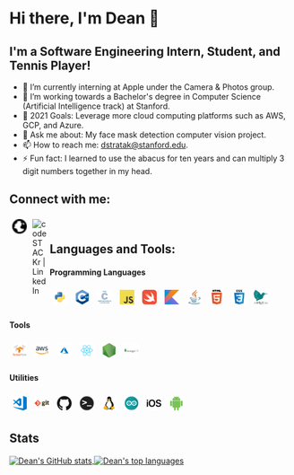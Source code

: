 # Hi there, I'm Dean  👋

## I'm a Software Engineering Intern, Student, and Tennis Player!

- 🔭 I’m currently interning at Apple under the Camera & Photos group.
- 🌱 I’m working towards a Bachelor's degree in Computer Science (Artificial Intelligence track) at Stanford.
- 🥅 2021 Goals: Leverage more cloud computing platforms such as AWS, GCP, and Azure.
- 💬 Ask me about: My face mask detection computer vision project.
- 📫 How to reach me: [dstratak@stanford.edu][email].
- ⚡ Fun fact: I learned to use the abacus for ten years and can multiply 3 digit numbers together in my head.

## Connect with me:

[<img align="left" alt="codeSTACKr.com" width="26px" style="margin: 5px;" src="https://raw.githubusercontent.com/iconic/open-iconic/master/svg/globe.svg" target="_blank"/>][website]
[<img align="left" alt="codeSTACKr | LinkedIn" width="26px" style="margin: 5px;" src="https://cdn.jsdelivr.net/npm/simple-icons@v3/icons/linkedin.svg" target="_blank" />][linkedin]

<br />

## Languages and Tools:

#### Programming Languages

<div>
  <img alt="Python" width="26px" style="margin: 5px;" src="https://raw.githubusercontent.com/github/explore/80688e429a7d4ef2fca1e82350fe8e3517d3494d/topics/python/python.png" />
  <img alt="C++" width="26px" style="margin: 5px;" src="https://raw.githubusercontent.com/github/explore/80688e429a7d4ef2fca1e82350fe8e3517d3494d/topics/cpp/cpp.png" />
  <img alt="C" width="26px" style="margin: 5px;" src="https://raw.githubusercontent.com/github/explore/80688e429a7d4ef2fca1e82350fe8e3517d3494d/topics/c/c.png" />
  <img alt="JavaScript" width="26px" style="margin: 5px;" src="https://raw.githubusercontent.com/github/explore/80688e429a7d4ef2fca1e82350fe8e3517d3494d/topics/javascript/javascript.png" />
  <img alt="Swift" width="26px" style="margin: 5px;" src="https://raw.githubusercontent.com/github/explore/80688e429a7d4ef2fca1e82350fe8e3517d3494d/topics/swift/swift.png" />
  <img alt="Kotlin" width="26px" style="margin: 5px;" src="https://raw.githubusercontent.com/github/explore/80688e429a7d4ef2fca1e82350fe8e3517d3494d/topics/kotlin/kotlin.png" />
  <img alt="Java" width="26px" style="margin: 5px;" src="https://raw.githubusercontent.com/github/explore/80688e429a7d4ef2fca1e82350fe8e3517d3494d/topics/java/java.png" />
  <img alt="HTML5" width="26px" style="margin: 5px;" src="https://raw.githubusercontent.com/github/explore/80688e429a7d4ef2fca1e82350fe8e3517d3494d/topics/html/html.png" />
  <img alt="CSS3" width="26px" style="margin: 5px;" src="https://raw.githubusercontent.com/github/explore/80688e429a7d4ef2fca1e82350fe8e3517d3494d/topics/css/css.png" />
  <img alt="LaTeX" width="26px" style="margin: 5px;" src="https://raw.githubusercontent.com/github/explore/80688e429a7d4ef2fca1e82350fe8e3517d3494d/topics/latex/latex.png" />
</div>

#### Tools

<div>
  <img alt="TensorFlow" width="26px" style="margin: 5px;" src="https://raw.githubusercontent.com/github/explore/80688e429a7d4ef2fca1e82350fe8e3517d3494d/topics/tensorflow/tensorflow.png" />
  <img  alt="AWS" width="26px" style="margin: 5px;" src="https://raw.githubusercontent.com/github/explore/80688e429a7d4ef2fca1e82350fe8e3517d3494d/topics/aws/aws.png" />
  <img  alt="Azure" width="26px" style="margin: 5px;" src="https://raw.githubusercontent.com/github/explore/80688e429a7d4ef2fca1e82350fe8e3517d3494d/topics/azure/azure.png" />
  <img  alt="React" width="26px" style="margin: 5px;" src="https://raw.githubusercontent.com/github/explore/80688e429a7d4ef2fca1e82350fe8e3517d3494d/topics/react/react.png" />
  <img  alt="Node.js" width="26px" style="margin: 5px;" src="https://raw.githubusercontent.com/github/explore/80688e429a7d4ef2fca1e82350fe8e3517d3494d/topics/nodejs/nodejs.png" />
  <img  alt="MongoDB" width="26px" style="margin: 5px;" src="https://raw.githubusercontent.com/github/explore/80688e429a7d4ef2fca1e82350fe8e3517d3494d/topics/mongodb/mongodb.png" />
</div>

#### Utilities

<div>
  <img  alt="Visual Studio Code" width="26px" style="margin: 5px;" src="https://raw.githubusercontent.com/github/explore/80688e429a7d4ef2fca1e82350fe8e3517d3494d/topics/visual-studio-code/visual-studio-code.png" />
  <!-- <img  alt="Xcode" width="26px" style="margin: 5px;" src="https://raw.githubusercontent.com/
  github/explore/80688e429a7d4ef2fca1e82350fe8e3517d3494d/topics/xcode/xcode.png" /> -->
  <img  alt="Git" width="26px" style="margin: 5px;" src="https://raw.githubusercontent.com/github/explore/80688e429a7d4ef2fca1e82350fe8e3517d3494d/topics/git/git.png" />
  <img  alt="GitHub" width="26px" style="margin: 5px;" src="https://raw.githubusercontent.com/github/explore/78df643247d429f6cc873026c0622819ad797942/topics/github/github.png" />
  <img  alt="Terminal" width="26px" style="margin: 5px;" src="https://raw.githubusercontent.com/github/explore/80688e429a7d4ef2fca1e82350fe8e3517d3494d/topics/terminal/terminal.png" />
  <img  alt="Linux" width="26px" style="margin: 5px;" src="https://raw.githubusercontent.com/github/explore/80688e429a7d4ef2fca1e82350fe8e3517d3494d/topics/linux/linux.png" />
  <img  alt="Arduino" width="26px" style="margin: 5px;" src="https://raw.githubusercontent.com/github/explore/80688e429a7d4ef2fca1e82350fe8e3517d3494d/topics/arduino/arduino.png" />
  <img  alt="iOS" width="26px" style="margin: 5px;" src="https://raw.githubusercontent.com/github/explore/80688e429a7d4ef2fca1e82350fe8e3517d3494d/topics/ios/ios.png" />
  <img  alt="Android" width="26px" style="margin: 5px;" src="https://raw.githubusercontent.com/github/explore/80688e429a7d4ef2fca1e82350fe8e3517d3494d/topics/android/android.png" />
</div>

## Stats

<a href="https://github-readme-stats.vercel.app/api?username=dastratakos&show_icons=true&include_all_commits=true&theme=vue">
  <img align="center" src="https://github-readme-stats.vercel.app/api?username=dastratakos&show_icons=true&include_all_commits=true&theme=vue" alt="Dean's GitHub stats" />
</a>
<a href="https://github-readme-stats.vercel.app/api/top-langs/?username=dastratakos&layout=compact&theme=vue">
  <img align="center" src="https://github-readme-stats.vercel.app/api/top-langs/?username=dastratakos&layout=compact&theme=vue" alt="Dean's top languages" />
</a>

[email]: mailto:dstratak@stanford.edu
[website]: https://dastratakos.github.io
[linkedin]: https://www.linkedin.com/in/dean-stratakos-8b338b149/
